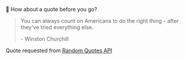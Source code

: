 📣 How about a quote before you go?

> You can always count on Americans to do the right thing - after they've tried everything else.
>
> <p>- Winston Churchill</p>

Quote requested from [Random Quotes API](https://github.com/lukePeavey/quotable)
